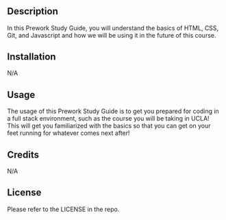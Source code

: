 # <Prework-Study-Guide-for-UCLA-Fullstack-Dev-Course>

## Description

In this Prework Study Guide, you will understand the basics of HTML, CSS, Git, and Javascript and how we will be using it in the future of this course.

## Installation

N/A

## Usage

The usage of this Prework Study Guide is to get you prepared for coding in a full stack environment, such as the course you will be taking in UCLA! This will get you familiarized with the basics so that you can get on your feet running for whatever comes next after!

## Credits

N/A

## License

Please refer to the LICENSE in the repo.
